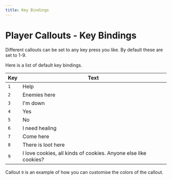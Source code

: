```yaml
---
title: Key Bindings
---
```


# Player Callouts - Key Bindings

Different callouts can be set to any key press you like.  By default these are set to 1-9.

Here is a list of default key bindings.

| Key | Text |
| ------- | ---- |
| `1` | Help |
| `2` | Enemies here |
| `3` | I'm down |
| `4` | Yes |
| `5` | No |
| `6` | I need healing |
| `7` | Come here |
| `8` | There is loot here |
| `9` | I love cookies, all kinds of cookies.  Anyone else like cookies? |

Callout `9` is an example of how you can customise the colors of the callout.  